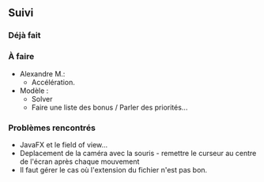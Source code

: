 ## Suivi
### Déjà fait

### À faire
 - Alexandre M.:
   * Accélération.
 - Modèle :
   * Solver
   * Faire une liste des bonus / Parler des priorités...

### Problèmes rencontrés
 * JavaFX et le field of view...
 * Deplacement de la caméra avec la souris - remettre le curseur au centre de l'écran après chaque mouvement
 * Il faut gérer le cas où l'extension du fichier n'est pas bon.
